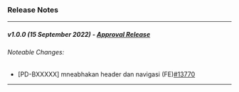 ### Release Notes

---
##### v1.0.0 (15 September 2022) - [Approval Release](https://docs.google.com/document/d/1cHQNC70Ae3Z0c-B6z_CXSE7783diTj6h/edit)

###### Noteable Changes:
- [PD-BXXXXX]  mneabhakan header dan navigasi (FE)[#13770](http://openproject.sg-edts.co.id/work_packages/13770)
---